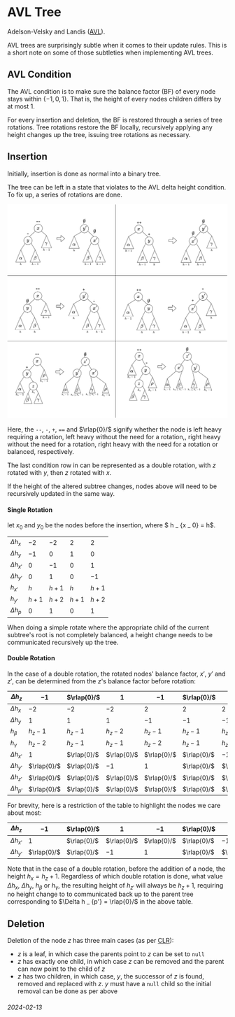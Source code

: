 AVL Tree
===

Adelson-Velsky and Landis ([AVL](https://en.wikipedia.org/wiki/AVL_tree)).

AVL trees are surprisingly subtle when it comes to their update rules.
This is a short note on some of those subtleties when implementing
AVL trees.

AVL Condition
---

The AVL condition is to make sure the balance factor (BF) of every node
stays within $\{-1,0,1\}$.
That is, the height of every nodes children differs by at most 1.

For every insertion and deletion, the BF is restored through a series
of tree rotations.
Tree rotations restore the BF locally, recursively applying any
height changes up the tree, issuing tree rotations as necessary.

Insertion
---

Initially, insertion is done as normal into a binary tree.

The tree can be left in a state that violates to the AVL
delta height condition.
To fix up, a series of rotations are done.

![AVL Tree Rotations](img/avl_rot.svg)

Here, the `--`, `-`, `+`, `==` and $\rlap{0}/$ signify
whether the node is left heavy requiring a rotation, left
heavy without the need for a rotation,, right heavy without
the need for a rotation, right
heavy with the need for a rotation or balanced,
respectively.

The last condition row in can be represented as a double rotation,
with $z$ rotated with $y$, then $z$ rotated
with $x$.

If the height of the altered subtree changes, nodes above will
need to be recursively updated in the same way.

#### Single Rotation

let $x _ 0$ and $y _ 0$ be the nodes before the insertion,
where $ h _ {x _ 0} = h$.

|   |   |   |   |   |
|---|---|---|---|---|
| $\Delta h _ {x}$  | $-2$  | $-2$  | $2$   | $2$   |
| $\Delta h _ {y}$  | $-1$  | $0$   | $1$   | $0$   |
| $\Delta h _ {x'}$ | $0$   | $-1$  | $0$   | $1$   |
| $\Delta h _ {y'}$ | $0$   | $1$   | $0$   | $-1$  |
| $h _ { x' }$      | $h$   | $h+1$ | $h$   | $h+1$ |
| $h _ { y' }$      | $h+1$ | $h+2$ | $h+1$ | $h+2$ |
| $\Delta h _ {p}$  | $0$   | $1$   | $0$   | $1$   |

When doing a simple rotate where the appropriate child
of the current subtree's root is not completely balanced,
a height change needs to be communicated recursively up
the tree.


#### Double Rotation

In the case of a double rotation, the rotated nodes' balance factor, $x'$, $y'$ and $z'$,
can be determined from the $z$'s balance factor before rotation:


| $\Delta h _ z$ | $-1$ | $\rlap{0}/$ | $1$ | $-1$ | $\rlap{0}/$ | $1$ |
|---|---|---|---|---|---|---|
| $\Delta h _ {x}$  | $-2$ | $-2$ | $-2$ | $2$ | $2$ | $2$ |
| $\Delta h _ {y}$  | $1$ | $1$ | $1$ | $-1$ | $-1$ | $-1$ |
| $h _ \beta$  | $h _ z -1$ | $h _ z -1$ | $h _ z -2$ | $h _ z -1$ | $h _ z -1$ | $h _ z -2$ |
| $h _ \gamma$ | $h _ z -2$ | $h _ z -1$ | $h _ z -1$ | $h _ z -2$ | $h _ z -1$ | $h _ z -1$ |
| $\Delta h _ {x'}$ | $1$ | $\rlap{0}/$ | $\rlap{0}/$ | $\rlap{0}/$ | $\rlap{0}/$ | $-1$ |
| $\Delta h _ {y'}$ | $\rlap{0}/$ | $\rlap{0}/$ | $-1$ | $1$ | $\rlap{0}/$ | $\rlap{0}/$ |
| $\Delta h _ {z'}$ | $\rlap{0}/$ | $\rlap{0}/$ | $\rlap{0}/$ | $\rlap{0}/$ | $\rlap{0}/$ | $\rlap{0}/$ |
| $\Delta h _ {p'}$ | $\rlap{0}/$ | $\rlap{0}/$ | $\rlap{0}/$ | $\rlap{0}/$ | $\rlap{0}/$ | $\rlap{0}/$ |

For brevity, here is a restriction of the table to highlight the nodes we care about most:

| $\Delta h _ z$ | $-1$ | $\rlap{0}/$ | $1$ | $-1$ | $\rlap{0}/$ | $1$ |
|---|---|---|---|---|---|---|
| $\Delta h _ {x'}$ | $1$ | $\rlap{0}/$ | $\rlap{0}/$ | $\rlap{0}/$ | $\rlap{0}/$ | $-1$ |
| $\Delta h _ {y'}$ | $\rlap{0}/$ | $\rlap{0}/$ | $-1$ | $1$ | $\rlap{0}/$ | $\rlap{0}/$ |

Note that in the case of a double rotation, before the addition of a node, the height $h _ x = h _ z + 1$.
Regardless of which double rotation is done, what value $\Delta h _ {x}$, $\Delta h _ {y}$, $h _ {\beta}$
or $h _ {\gamma}$, the resulting height of $h _ {z'}$ will always be $h _ z + 1$, requiring no height
change to to communicated back up to the parent tree corresponding to $\Delta h _ {p'} = \rlap{0}/$ in the
above table.

Deletion
---

Deletion of the node $z$ has three main cases (as per [CLR](https://en.wikipedia.org/wiki/Introduction_to_Algorithms)):

* $z$ is a leaf, in which case the parents point to $z$ can be set to `null`
* $z$ has exactly one child, in which case $z$ can be removed and the parent
  can now point to the child of $z$
* $z$ has two children, in which case, $y$, the successor of $z$ is found,
  removed and replaced with $z$. $y$ must have a `null` child so the initial
  removal can be done as per above


###### 2024-02-13
